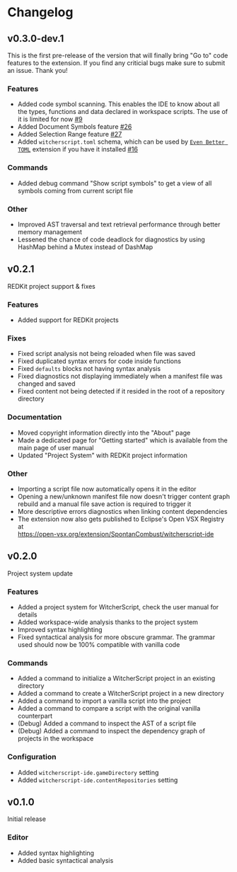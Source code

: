 <!-- Warning: This file is automatically copied from docs/user-manual/changelog.md into editors/vscode/CHANGELOG.md when changes are made to it! -->

# Changelog


## v0.3.0-dev.1
This is the first pre-release of the version that will finally bring "Go to" code features to the extension.
If you find any criticial bugs make sure to submit an issue. Thank you!

### Features
- Added code symbol scanning. This enables the IDE to know about all the types, functions and data declared in workspace scripts. The use of it is limited for now [#9](https://github.com/SpontanCombust/witcherscript-ide/issues/9)
- Added Document Symbols feature [#26](https://github.com/SpontanCombust/witcherscript-ide/issues/26)
- Added Selection Range feature [#27](https://github.com/SpontanCombust/witcherscript-ide/issues/27)
- Added `witcherscript.toml` schema, which can be used by [`Even Better TOML`](https://marketplace.visualstudio.com/items?itemName=tamasfe.even-better-toml) extension if you have it installed [#16](https://github.com/SpontanCombust/witcherscript-ide/issues/16)


### Commands
- Added debug command "Show script symbols" to get a view of all symbols coming from current script file


### Other
- Improved AST traversal and text retrieval performance through better memory management
- Lessened the chance of code deadlock for diagnostics by using HashMap behind a Mutex instead of DashMap



## v0.2.1
REDKit project support & fixes

### Features
- Added support for REDKit projects

### Fixes
- Fixed script analysis not being reloaded when file was saved
- Fixed duplicated syntax errors for code inside functions
- Fixed `defaults` blocks not having syntax analysis
- Fixed diagnostics not displaying immediately when a manifest file was changed and saved
- Fixed content not being detected if it resided in the root of a repository directory

### Documentation
- Moved copyright information directly into the "About" page
- Made a dedicated page for "Getting started" which is available from the main page of user manual
- Updated "Project System" with REDKit project information

### Other
- Importing a script file now automatically opens it in the editor
- Opening a new/unknown manifest file now doesn't trigger content graph rebuild and a manual file save action is required to trigger it
- More descriptive errors diagnostics when linking content dependencies
- The extension now also gets published to Eclipse's Open VSX Registry at   
<https://open-vsx.org/extension/SpontanCombust/witcherscript-ide>


## v0.2.0
Project system update

### Features
- Added a project system for WitcherScript, check the user manual for details
- Added workspace-wide analysis thanks to the project system
- Improved syntax highlighting 
- Fixed syntactical analysis for more obscure grammar. The grammar used should now be 100% compatible with vanilla code

### Commands
- Added a command to initialize a WitcherScript project in an existing directory
- Added a command to create a WitcherScript project in a new directory
- Added a command to import a vanilla script into the project
- Added a command to compare a script with the original vanilla counterpart
- (Debug) Added a command to inspect the AST of a script file
- (Debug) Added a command to inspect the dependency graph of projects in the workspace 

### Configuration
- Added `witcherscript-ide.gameDirectory` setting
- Added `witcherscript-ide.contentRepositories` setting


## v0.1.0
Initial release

### Editor
- Added syntax highlighting
- Added basic syntactical analysis